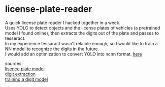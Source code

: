 # license-plate-reader
A quick license plate reader I hacked together in a week.  
Uses YOLO to detect objects and the license plates of vehicles (a pretrained model I found online), then extracts the digits out of the plate and passes to tesseract.  
In my experience tessaract wasn't relaible enough, so I would like to train a NN model to recognize the digits in the future.  
I would add an optimization to convert YOLO into ncnn format. [here](https://docs.ultralytics.com/integrations/ncnn/)

sources:  
[lisence plate model](https://github.com/Muhammad-Zeerak-Khan/Automatic-License-Plate-Recognition-using-YOLOv8)  
[digit extraction](https://github.com/theAIGuysCode/yolov4-custom-functions)  
[training a digit model](https://github.com/ShabbirMK/Handwritten-Number-Recognition-using-Deep-Learning-PyTorch-and-GUI)  

